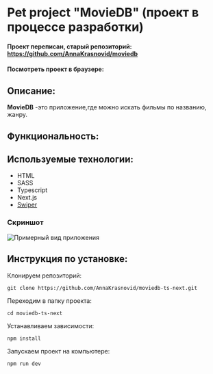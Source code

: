 # Pet project "MovieDB" (проект в процессе разработки)

#### Проект переписан, старый репозиторий: https://github.com/AnnaKrasnovid/moviedb

#### Посмотреть проект в браузере: #
## Описание:
**MovieDB** -это приложение,где можно искать фильмы по названию, жанру.

## Функциональность:


## Используемые технологии:
* HTML
* SASS
* Typescript
* Next.js
* [Swiper](https://swiperjs.com/)  

### Скриншот
<img src="./src/image/scrinMoviesDB.jpg" title="Примерный вид приложения" alt="Примерный вид приложения"  /></a>&nbsp;

## Инструкция по установке:
Клонируем репозиторий:
```
git clone https://github.com/AnnaKrasnovid/moviedb-ts-next.git
```
Переходим в папку проекта:
```
cd moviedb-ts-next
```
Устанавливаем зависимости:
```
npm install
```
Запускаем проект на компьютере:
```
npm run dev
```
